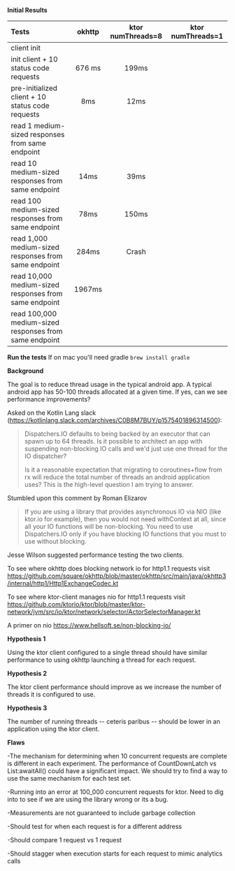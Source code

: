 **Initial Results**


| Tests | okhttp | ktor numThreads=8 | ktor numThreads=1 |
| :---         |     :---:      |          :---: |          :---: |
| client init   |       |      |   |
| init client + 10 status code requests     | 676 ms       |  199ms      |   |
| pre-initialized client + 10 status code requests | 8ms | 12ms  |   |
| read 1 medium-sized responses from same endpoint |   |   |   |
| read 10 medium-sized responses from same endpoint | 14ms | 39ms  |   |
| read 100 medium-sized responses from same endpoint | 78ms | 150ms  |    |
| read 1,000 medium-sized responses from same endpoint | 284ms | Crash  |   |
| read 10,000 medium-sized responses from same endpoint | 1967ms |   |   |
| read 100,000 medium-sized responses from same endpoint |   |   |   |

**Run the tests**
If on mac you'll need gradle `brew install gradle`

**Background**

The goal is to reduce thread usage in the typical android app. A typical android app has 50-100 threads allocated at a given time. If yes, can we see performance improvements? 

Asked on the Kotlin Lang slack (https://kotlinlang.slack.com/archives/C0B8M7BUY/p1575401896314500):

> Dispatchers.IO defaults to being backed by an executor that can spawn up to 64 threads. Is it possible to architect an app with suspending non-blocking IO calls and we'd just use one thread for the IO dispatcher?
>
> Is it a reasonable expectation that migrating to coroutines+flow from rx will reduce the total number of threads an android application uses? This is the high-level question I am trying to answer.

Stumbled upon this comment by Roman Elizarov

> If you are using a library that provides asynchronous IO via NIO (like ktor.io for example), then you would not need withContext at all, since all your IO functions will be non-blocking. You need to use Dispatchers.IO only if you have blocking IO functions that you must to use without blocking.

Jesse Wilson suggested performance testing the two clients.

To see where okhttp does blocking network io for http1.1 requests visit
https://github.com/square/okhttp/blob/master/okhttp/src/main/java/okhttp3/internal/http1/Http1ExchangeCodec.kt

To see where ktor-client manages nio for http1.1 requests visit
https://github.com/ktorio/ktor/blob/master/ktor-network/jvm/src/io/ktor/network/selector/ActorSelectorManager.kt

A primer on nio
https://www.hellsoft.se/non-blocking-io/

**Hypothesis 1**

Using the ktor client configured to a single thread should have similar performance to using okhttp launching a thread for each request.

**Hypothesis 2**

The ktor client performance should improve as we increase the number of threads it is configured to use.

**Hypothesis 3**

The number of running threads -- ceteris paribus -- should be lower in an application using the ktor client.

**Flaws**

-The mechanism for determining when 10 concurrent requests are complete is different in each experiment. The performance of CountDownLatch vs List<Deferred>:awaitAll() could have a significant impact. We should try to find a way to use the same mechanism for each test set.

-Running into an error at 100_000 concurrent requests for ktor. Need to dig into to see if we are using the library wrong or its a bug.

-Measurements are not guaranteed to include garbage collection

-Should test for when each request is for a different address

-Should compare 1 request vs 1 request

-Should stagger when execution starts for each request to mimic analytics calls
